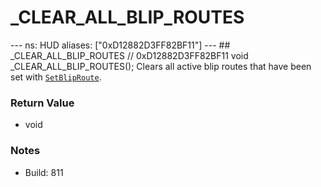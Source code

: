 # _CLEAR_ALL_BLIP_ROUTES

--- ns: HUD aliases: ["0xD12882D3FF82BF11"] --- ## _CLEAR_ALL_BLIP_ROUTES  // 0xD12882D3FF82BF11 void _CLEAR_ALL_BLIP_ROUTES();  Clears all active blip routes that have been set with [`SetBlipRoute`](#_0x4F7D8A9BFB0B43E9).

### Return Value
* void

### Notes
* Build: 811

